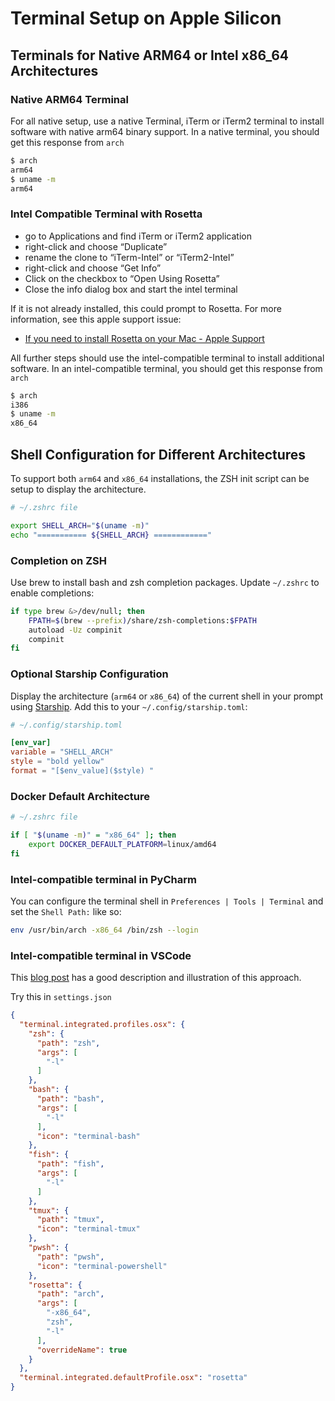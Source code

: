 # Terminal Setup on Apple Silicon

## Terminals for Native ARM64 or Intel x86_64 Architectures

### Native ARM64 Terminal

For all native setup, use a native Terminal, iTerm or iTerm2 terminal to install software with native arm64 binary support.  In a native terminal, you should get this response from `arch`

```sh
$ arch
arm64
$ uname -m
arm64
```

### Intel Compatible Terminal with Rosetta

- go to Applications and find iTerm or iTerm2 application
- right-click and choose “Duplicate”
- rename the clone to “iTerm-Intel” or “iTerm2-Intel”
- right-click and choose “Get Info”
- Click on the checkbox to “Open Using Rosetta”
- Close the info dialog box and start the intel terminal

If it is not already installed, this could prompt to Rosetta.  For more information, see this apple support issue:
- [If you need to install Rosetta on your Mac - Apple Support](https://support.apple.com/en-us/HT211861)

All further steps should use the intel-compatible terminal to install additional software.  In an intel-compatible terminal, you should get this response from `arch`

```sh
$ arch
i386
$ uname -m
x86_64
```

## Shell Configuration for Different Architectures

To support both `arm64` and `x86_64` installations, the ZSH init script can be setup to display the
architecture.

```sh
# ~/.zshrc file

export SHELL_ARCH="$(uname -m)"
echo "=========== ${SHELL_ARCH} ============"

```

### Completion on ZSH

Use brew to install bash and zsh completion packages.  Update `~/.zshrc`
to enable completions:

```sh
if type brew &>/dev/null; then
    FPATH=$(brew --prefix)/share/zsh-completions:$FPATH
    autoload -Uz compinit
    compinit
fi
```

### Optional Starship Configuration

Display the architecture (`arm64` or `x86_64`) of the current shell in your prompt
using [Starship](https://starship.rs/). Add this to your `~/.config/starship.toml`:

```toml
# ~/.config/starship.toml

[env_var]
variable = "SHELL_ARCH"
style = "bold yellow"
format = "[$env_value]($style) "
```

### Docker Default Architecture

```sh
# ~/.zshrc file

if [ "$(uname -m)" = "x86_64" ]; then
    export DOCKER_DEFAULT_PLATFORM=linux/amd64
fi
```

### Intel-compatible terminal in PyCharm

You can configure the terminal shell in `Preferences | Tools | Terminal` and set the `Shell Path:` like so:

```sh
env /usr/bin/arch -x86_64 /bin/zsh --login
```

### Intel-compatible terminal in VSCode

This [blog post](https://dev.to/markwitt_me/creating-a-custom-vscode-terminal-profile-for-using-rosetta-on-an-m1-mac-apple-silicon-2gb2) has a good description and illustration of this approach.

Try this in `settings.json`

```json
{
  "terminal.integrated.profiles.osx": {
    "zsh": {
      "path": "zsh",
      "args": [
        "-l"
      ]
    },
    "bash": {
      "path": "bash",
      "args": [
        "-l"
      ],
      "icon": "terminal-bash"
    },
    "fish": {
      "path": "fish",
      "args": [
        "-l"
      ]
    },
    "tmux": {
      "path": "tmux",
      "icon": "terminal-tmux"
    },
    "pwsh": {
      "path": "pwsh",
      "icon": "terminal-powershell"
    },
    "rosetta": {
      "path": "arch",
      "args": [
        "-x86_64",
        "zsh",
        "-l"
      ],
      "overrideName": true
    }
  },
  "terminal.integrated.defaultProfile.osx": "rosetta"
}
```
